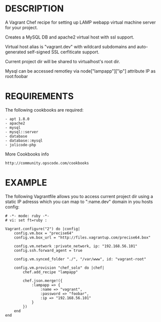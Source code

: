 DESCRIPTION
===========

A Vagrant Chef recipe for setting up LAMP webapp virtual machine server for your project.

Creates a MySQL DB and apache2 virtual host with ssl support.

Virtual host alias is "vagrant.dev" with wildcard subdomains and 
auto-generated self-signed SSL cerfiticate support.

Current project dir will be shared to virtualhost's root dir.

Mysql can be accessed remotley via node["lampapp"]["ip"] attribute IP as root:foobar

REQUIREMENTS
============

The following cookbooks are required:

    - apt 1.8.0
    - apache2
    - mysql
    - mysql::server
    - database
    - database::mysql
    - jolicode-php

More Cookbooks info

    http://community.opscode.com/cookbooks

EXAMPLE
=======

The following Vagrantfile allows you to access current project dir using
a static IP adresss which you can map to ":name.dev" domain in you hosts config:

    # -*- mode: ruby -*-
    # vi: set ft=ruby :

    Vagrant.configure("2") do |config|
        config.vm.box = "precise64"
        config.vm.box_url = "http://files.vagrantup.com/precise64.box"
     
        config.vm.network :private_network, ip: "192.168.56.101"
        config.ssh.forward_agent = true

        config.vm.synced_folder "./", "/var/www", id: "vagrant-root"
        
        config.vm.provision "chef_solo" do |chef|
            chef.add_recipe "lampapp"

            chef.json.merge!({
                :lampapp => {
                    :name => "vagrant",
                    :password => "foobar",
                    :ip => "192.168.56.101"
                }
            })
        end
    end

